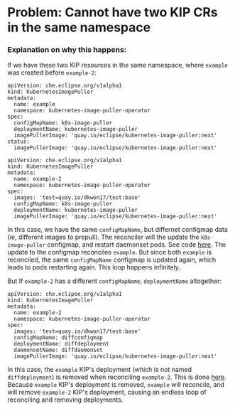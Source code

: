 # Problem: Cannot have two KIP CRs in the same namespace
### Explanation on why this happens:
If we have these two KIP resources in the same namespace, where `example` was created before `example-2`:

```
apiVersion: che.eclipse.org/v1alpha1
kind: KubernetesImagePuller
metadata:
  name: example
  namespace: kubernetes-image-puller-operator
spec:
  configMapName: k8s-image-puller
  deploymentName: kubernetes-image-puller
  imagePullerImage: 'quay.io/eclipse/kubernetes-image-puller:next'
status:
  imagePullerImage: 'quay.io/eclipse/kubernetes-image-puller:next'
```

```
apiVersion: che.eclipse.org/v1alpha1
kind: KubernetesImagePuller
metadata:
  name: example-2
  namespace: kubernetes-image-puller-operator
spec:
  images: 'test=quay.io/dkwon17/test:base'
  configMapName: k8s-image-puller
  deploymentName: kubernetes-image-puller
  imagePullerImage: 'quay.io/eclipse/kubernetes-image-puller:next'
```

In this case, we have the same `configMapName`, but differnet configmap data (ie, different images to prepull).
The reconciler will the update the `k8s-image-puller` configmap, and restart daemonset pods. See code [here](https://github.com/che-incubator/kubernetes-image-puller-operator/blob/eda6cc352391778f928a6d645c136b4c835495c3/controllers/kubernetesimagepuller_controller.go#L156C4-L173C25). 
The update to the configmap reconciles `example`. But since both `example` is reconciled, the same `configMapName` configmap is updated again, which leads to pods restarting again.
This loop happens infinitely.

But If `example-2` has a different `configMapName`, `deploymentName` altogether:

```
apiVersion: che.eclipse.org/v1alpha1
kind: KubernetesImagePuller
metadata:
  name: example-2
  namespace: kubernetes-image-puller-operator
spec:
  images: 'test=quay.io/dkwon17/test:base'
  configMapName: diffconfigmap
  deploymentName: diffdeployment
  daemonsetName: diffdaemonset
  imagePullerImage: 'quay.io/eclipse/kubernetes-image-puller:next'
```

In this case, the `example` KIP's deployment (which is not named `diffdeployment`) is removed when reconciling `example-2`. This is done [here](https://github.com/che-incubator/kubernetes-image-puller-operator/blob/eda6cc352391778f928a6d645c136b4c835495c3/controllers/kubernetesimagepuller_controller.go#L253-L264).
Because `example` KIP's deployment is removed, `example` will reconcile, and will remove `example-2` KIP's deployment, causing an endless loop of reconciling and removing deployments.
